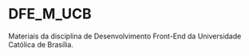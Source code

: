 # DFE_M_UCB
Materiais da disciplina de Desenvolvimento Front-End da Universidade Católica de Brasília.

